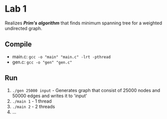 # Lab 1
Realizes ***Prim's algorithm*** that finds minimum spanning tree for a weighted undirected graph.
## Compile
- main.c: `gcc -o "main" "main.c" -lrt -pthread`
- gen.c: `gcc -o "gen" "gen.c"`
## Run
1. `./gen 25000 input` - Generates graph that consist of 25000 nodes and 50000 edges and writes it to 'input'
1. `./main 1` - 1 thread
1. `./main 2` - 2 threads
1. ...
